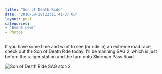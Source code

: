 ```yaml
---
title: "Son of Death Ride"
date: "2010-08-28T22:11:41-07:00"
layout: post
categories:
- 'Event news'
- Photos
---
```


If you have some time and want to see (or ride in) an extreme road race, check out the Son of Death Ride today. I'll be manning SAG 2, which is just before the ranger station and the turn onto Sherman Pass Road.

![Son of Death Ride SAG stop 2](/assets/img/SAG2.jpg)
